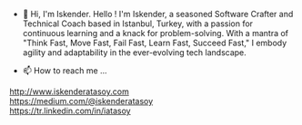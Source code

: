 - 👀 Hi, I'm Iskender.
Hello ! I'm Iskender, a seasoned Software Crafter and Technical Coach based in Istanbul, Turkey, with a passion for continuous learning and a knack for problem-solving. With a mantra of "Think Fast, Move Fast, Fail Fast, Learn Fast, Succeed Fast," I embody agility and adaptability in the ever-evolving tech landscape.

- 📫 How to reach me ...

http://www.iskenderatasoy.com<br>
https://medium.com/@iskenderatasoy<br>
https://tr.linkedin.com/in/iatasoy<br>

<!---
iatasoy/iatasoy is a ✨ special ✨ repository because its `README.md` (this file) appears on your GitHub profile.
You can click the Preview link to take a look at your changes.
--->
